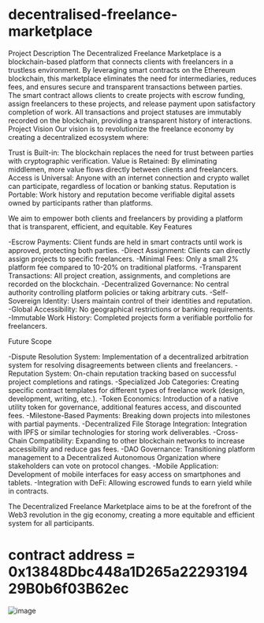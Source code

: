 # decentralised-freelance-marketplace
Project Description
The Decentralized Freelance Marketplace is a blockchain-based platform that connects clients with freelancers in a trustless environment. By leveraging smart contracts on the Ethereum blockchain, this marketplace eliminates the need for intermediaries, reduces fees, and ensures secure and transparent transactions between parties.
The smart contract allows clients to create projects with escrow funding, assign freelancers to these projects, and release payment upon satisfactory completion of work. All transactions and project statuses are immutably recorded on the blockchain, providing a transparent history of interactions.
Project Vision
Our vision is to revolutionize the freelance economy by creating a decentralized ecosystem where:

Trust is Built-in: The blockchain replaces the need for trust between parties with cryptographic verification.
Value is Retained: By eliminating middlemen, more value flows directly between clients and freelancers.
Access is Universal: Anyone with an internet connection and crypto wallet can participate, regardless of location or banking status.
Reputation is Portable: Work history and reputation become verifiable digital assets owned by participants rather than platforms.

We aim to empower both clients and freelancers by providing a platform that is transparent, efficient, and equitable.
Key Features

-Escrow Payments: Client funds are held in smart contracts until work is approved, protecting both parties.
-Direct Assignment: Clients can directly assign projects to specific freelancers.
-Minimal Fees: Only a small 2% platform fee compared to 10-20% on traditional platforms.
-Transparent Transactions: All project creation, assignments, and completions are recorded on the blockchain.
-Decentralized Governance: No central authority controlling platform policies or taking arbitrary cuts.
-Self-Sovereign Identity: Users maintain control of their identities and reputation.
-Global Accessibility: No geographical restrictions or banking requirements.
-Immutable Work History: Completed projects form a verifiable portfolio for freelancers.

Future Scope

-Dispute Resolution System: Implementation of a decentralized arbitration system for resolving disagreements between clients and freelancers.
-Reputation System: On-chain reputation tracking based on successful project completions and ratings.
-Specialized Job Categories: Creating specific contract templates for different types of freelance work (design, development, writing, etc.).
-Token Economics: Introduction of a native utility token for governance, additional features access, and discounted fees.
-Milestone-Based Payments: Breaking down projects into milestones with partial payments.
-Decentralized File Storage Integration: Integration with IPFS or similar technologies for storing work deliverables.
-Cross-Chain Compatibility: Expanding to other blockchain networks to increase accessibility and reduce gas fees.
-DAO Governance: Transitioning platform management to a Decentralized Autonomous Organization where stakeholders can vote on protocol changes.
-Mobile Application: Development of mobile interfaces for easy access on smartphones and tablets.
-Integration with DeFi: Allowing escrowed funds to earn yield while in contracts.

The Decentralized Freelance Marketplace aims to be at the forefront of the Web3 revolution in the gig economy, creating a more equitable and efficient system for all participants.

# contract address = 0x13848Dbc448a1D265a2229319429B0b6f03B62ec

![image](https://github.com/user-attachments/assets/5f13c101-cec7-4f21-aa87-bad72ddbf1d1)

